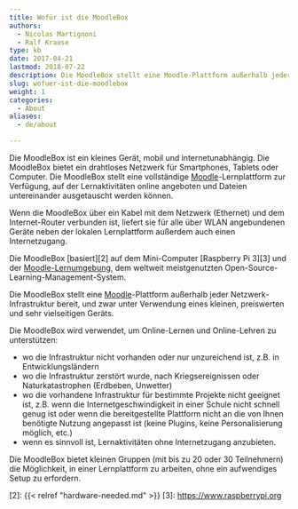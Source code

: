 ```yaml
---
title: Wofür ist die MoodleBox
authors:
  - Nicolas Martignoni
  - Ralf Krause
type: kb
date: 2017-04-21
lastmod: 2018-07-22
description: Die MoodleBox stellt eine Moodle-Plattform außerhalb jeder Netzwerk-Infrastruktur bereit, und zwar unter Verwendung eines kleinen, preiswerten und sehr vielseitigen Geräts
slug: wofuer-ist-die-moodlebox
weight: 1
categories:
  - About
aliases:
  - de/about

---
```

Die MoodleBox ist ein kleines Gerät, mobil und internetunabhängig. Die MoodleBox bietet ein drahtloses Netzwerk für Smartphones, Tablets oder Computer. Die MoodleBox stellt eine vollständige [Moodle][1]-Lernplattform zur Verfügung, auf der Lernaktivitäten online angeboten und Dateien untereinander ausgetauscht werden können.

Wenn die MoodleBox über ein Kabel mit dem Netzwerk (Ethernet) und dem Internet-Router verbunden ist, liefert sie für alle über WLAN angebundenen Geräte neben der lokalen Lernplattform außerdem auch einen Internetzugang.

Die MoodleBox [basiert][2] auf dem Mini-Computer [Raspberry Pi 3][3] und der [Moodle-Lernumgebung][1], dem weltweit meistgenutzten Open-Source-Learning-Management-System.

Die MoodleBox stellt eine [Moodle][1]-Plattform außerhalb jeder Netzwerk-Infrastruktur bereit, und zwar unter Verwendung eines kleinen, preiswerten und sehr vielseitigen Geräts.

Die MoodleBox wird verwendet, um Online-Lernen und Online-Lehren zu unterstützen:

  - wo die Infrastruktur nicht vorhanden oder nur unzureichend ist, z.B. in Entwicklungsländern
  - wo die Infrastruktur zerstört wurde, nach Kriegsereignissen oder Naturkatastrophen (Erdbeben, Unwetter)
  - wo die vorhandene Infrastruktur für bestimmte Projekte nicht geeignet ist, z.B. wenn die Internetgeschwindigkeit in einer Schule nicht schnell genug ist oder wenn die bereitgestellte Plattform nicht an die von Ihnen benötigte Nutzung angepasst ist (keine Plugins, keine Personalisierung möglich, etc.)
  - wenn es sinnvoll ist, Lernaktivitäten ohne Internetzugang anzubieten.

Die MoodleBox bietet kleinen Gruppen (mit bis zu 20 oder 30 Teilnehmern) die Möglichkeit, in einer Lernplattform zu arbeiten, ohne ein aufwendiges Setup zu erfordern.

 [1]: https://moodle.org/
 [2]: {{< relref "hardware-needed.md" >}}
 [3]: https://www.raspberrypi.org
